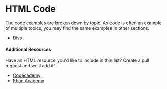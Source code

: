 # HTML Code
The code examples are broken down by topic. As code is often an example of multiple topics, you may find the same examples in other sections. 

* Divs

#### Additional Resources
Have an HTML resource you'd like to include in this list? Create a pull request and we'll add it!

* [Codecademy](http://codecademy.com)
* [Khan Academy](https://www.khanacademy.org/computing/computer-programming/html-css)